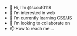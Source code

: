 - 👋 Hi, I’m @scout0118
- 👀 I’m interested in web
- 🌱 I’m currently learning CSS/JS
- 💞️ I’m looking to collaborate on 
- 📫 How to reach me ...

<!---
scout0118/scout0118 is a ✨ special ✨ repository because its `README.md` (this file) appears on your GitHub profile.
You can click the Preview link to take a look at your changes.
--->
